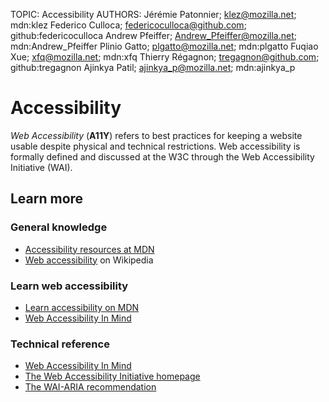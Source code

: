 TOPIC: Accessibility
AUTHORS: Jérémie Patonnier; klez@mozilla.net; mdn:klez
         Federico Culloca; federicoculloca@github.com; github:federicoculloca
         Andrew Pfeiffer; Andrew_Pfeiffer@mozilla.net; mdn:Andrew_Pfeiffer
         Plinio Gatto; plgatto@mozilla.net; mdn:plgatto
         Fuqiao Xue; xfq@mozilla.net; mdn:xfq
         Thierry Régagnon; tregagnon@github.com; github:tregagnon
         Ajinkya Patil; ajinkya_p@mozilla.net; mdn:ajinkya_p

# Accessibility

*Web Accessibility* (**A11Y**) refers to best practices for keeping a website usable despite physical
and technical restrictions. Web accessibility is formally defined and discussed at the W3C through
the Web Accessibility Initiative (WAI).

## Learn more

### General knowledge

- [Accessibility resources at MDN](https://developer.mozilla.org/en-US/docs/Web/Accessibility)
- [Web accessibility](https://en.wikipedia.org/wiki/Web%20accessibility) on Wikipedia

### Learn web accessibility

- [Learn accessibility on MDN](https://developer.mozilla.org/en-US/docs/Learn/Accessibility)
- [Web Accessibility In Mind](http://webaim.org/)

### Technical reference

- [Web Accessibility In Mind](https://developer.mozilla.org/en-US/docs/Web/Accessibility/ARIA)
- [The Web Accessibility Initiative homepage](http://www.w3.org/WAI/)
- [The WAI-ARIA recommendation](http://www.w3.org/TR/wai-aria/)
